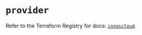 # `provider`

Refer to the Terraform Registry for docs: [`ionoscloud`](https://registry.terraform.io/providers/ionos-cloud/ionoscloud/6.7.12/docs).
